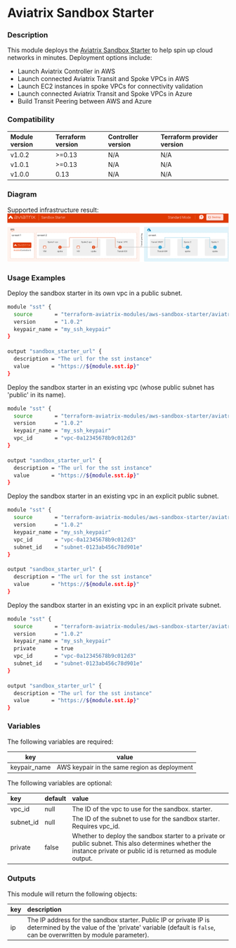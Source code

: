 # Aviatrix Sandbox Starter

### Description
This module deploys the [Aviatrix Sandbox Starter](https://community.aviatrix.com/t/g9hx9jh/aviatrix-sandbox-starter-tool-spin-up-cloud-networks-in-minutes) to help spin up cloud networks in minutes. Deployment options include:

- Launch Aviatrix Controller in AWS
- Launch connected Aviatrix Transit and Spoke VPCs in AWS
- Launch EC2 instances in spoke VPCs for connectivity validation
- Launch connected Aviatrix Transit and Spoke VPCs in Azure
- Build Transit Peering between AWS and Azure

### Compatibility
| Module version | Terraform version | Controller version | Terraform provider version |
| :------------- | :---------------- | :----------------- | :------------------------- |
| v1.0.2         | >=0.13            | N/A                | N/A                        |
| v1.0.1         | >=0.13            | N/A                | N/A                        |
| v1.0.0         | 0.13              | N/A                | N/A                        |

### Diagram

Supported infrastructure result:
<img src="https://github.com/terraform-aviatrix-modules/terraform-aviatrix-aws-sandbox-starter/blob/master/img/sst.png?raw=true">

### Usage Examples

Deploy the sandbox starter in its own vpc in a public subnet.

```bash
module "sst" {
  source       = "terraform-aviatrix-modules/aws-sandbox-starter/aviatrix"
  version      = "1.0.2"
  keypair_name = "my_ssh_keypair"
}

output "sandbox_starter_url" {
  description = "The url for the sst instance"
  value       = "https://${module.sst.ip}"
}
```

Deploy the sandbox starter in an existing vpc (whose public subnet has 'public' in its name).

```bash
module "sst" {
  source       = "terraform-aviatrix-modules/aws-sandbox-starter/aviatrix"
  version      = "1.0.2"
  keypair_name = "my_ssh_keypair"
  vpc_id       = "vpc-0a12345678b9c012d3"
}

output "sandbox_starter_url" {
  description = "The url for the sst instance"
  value       = "https://${module.sst.ip}"
}
```

Deploy the sandbox starter in an existing vpc in an explicit public subnet.

```bash
module "sst" {
  source       = "terraform-aviatrix-modules/aws-sandbox-starter/aviatrix"
  version      = "1.0.2"
  keypair_name = "my_ssh_keypair"
  vpc_id       = "vpc-0a12345678b9c012d3"
  subnet_id    = "subnet-0123ab456c78d901e"
}

output "sandbox_starter_url" {
  description = "The url for the sst instance"
  value       = "https://${module.sst.ip}"
}
```

Deploy the sandbox starter in an existing vpc in an explicit private subnet.

```bash
module "sst" {
  source       = "terraform-aviatrix-modules/aws-sandbox-starter/aviatrix"
  version      = "1.0.2"
  keypair_name = "my_ssh_keypair"
  private      = true
  vpc_id       = "vpc-0a12345678b9c012d3"
  subnet_id    = "subnet-0123ab456c78d901e"
}

output "sandbox_starter_url" {
  description = "The url for the sst instance"
  value       = "https://${module.sst.ip}"
}
```

### Variables
The following variables are required:

| key          | value                                        |
| ------------ | -------------------------------------------- |
| keypair_name | AWS keypair in the same region as deployment |


The following variables are optional:

| key       | default | value                                                                                                                                                             |
| :-------- | :------ | :---------------------------------------------------------------------------------------------------------------------------------------------------------------- |
| vpc_id    | null    | The ID of the vpc to use for the sandbox. starter.                                                                                                                |
| subnet_id | null    | The ID of the subnet to use for the sandbox starter. Requires vpc_id.                                                                                             |
| private   | false   | Whether to deploy the sandbox starter to a private or public subnet. This also determines whether the instance private or public id is returned as module output. |

### Outputs
This module will return the following objects:

| key  | description                                                                                                                                                                        |
| :--- | :--------------------------------------------------------------------------------------------------------------------------------------------------------------------------------- |
| ip   | The IP address for the sandbox starter. Public IP or private IP is determined by the value of the 'private' variable (default is `false`, can be overwritten by module parameter). |
